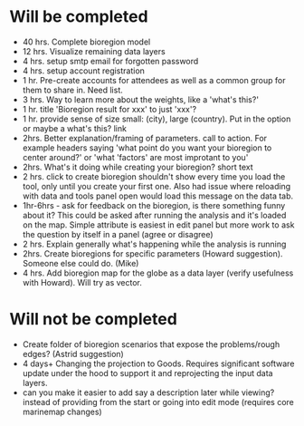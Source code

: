 # Will be completed #

  * 40 hrs.  Complete bioregion model
  * 12 hrs. Visualize remaining data layers
  * 4 hrs. setup smtp email for forgotten password
  * 4 hrs. setup account registration
  * 1 hr. Pre-create accounts for attendees as well as a common group for them to share in. Need list.
  * 3 hrs. Way to learn more about the weights, like a 'what's this?'
  * 1 hr. title 'Bioregion result for xxx' to just 'xxx'?
  * 1 hr. provide sense of size small: (city), large (country).  Put in the option or maybe a what's this? link
  * 2hrs. Better explanation/framing of parameters.  call to action.  For example headers saying 'what point do you want your bioregion to center around?' or 'what 'factors' are most improtant to you'
  * 2hrs. What's it doing while creating your bioregion?  short text
  * 2 hrs. click to create bioregion shouldn't show every time you load the tool, only until you create your first one.  Also had issue where reloading with data and tools panel open would load this message on the data tab.
  * 1hr-6hrs - ask for feedback on the bioregion, is there something funny about it?  This could be asked after running the analysis and it's loaded on the map.  Simple attribute is easiest in edit panel but more work to ask the question by itself in a panel (agree or disagree)
  * 2 hrs. Explain generally what's happening while the analysis is running
  * 2hrs. Create bioregions for specific parameters (Howard suggestion).  Someone else could do. (Mike)
  * 4 hrs. Add bioregion map for the globe as a data layer (verify usefulness with Howard).  Will try as vector.

# Will not be completed #

  * Create folder of bioregion scenarios that expose the problems/rough edges? (Astrid suggestion)
  * 4 days+ Changing the projection to Goods. Requires significant software update under the hood to support it and reprojecting the input data layers.
  * can you make it easier to add say a description later while viewing?  instead of providing from the start or going into edit mode (requires core marinemap changes)